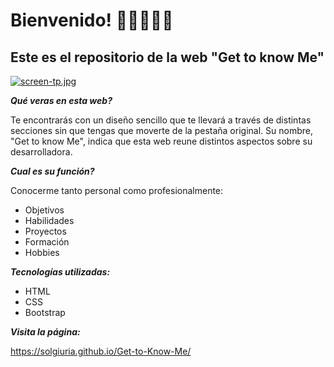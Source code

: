 # Bienvenido! 👋🏻👩🏻‍💻
## Este es el repositorio de la web "Get to know Me"
[![screen-tp.jpg](https://i.postimg.cc/RVfTr6Kg/screen-tp.jpg)](https://postimg.cc/Ln9PLsyP)

***Qué veras en esta web?***

Te encontrarás con un diseño sencillo que te llevará a través de distintas secciones sin que tengas que moverte de la pestaña original. Su nombre, "Get to know Me", indica que esta web reune distintos aspectos sobre su desarrolladora.

***Cual es su función?***

Conocerme tanto personal como profesionalmente:

- Objetivos
- Habilidades
- Proyectos
- Formación
- Hobbies

***Tecnologías utilizadas:***

- HTML
- CSS
- Bootstrap

***Visita la página:***

https://solgiuria.github.io/Get-to-Know-Me/
